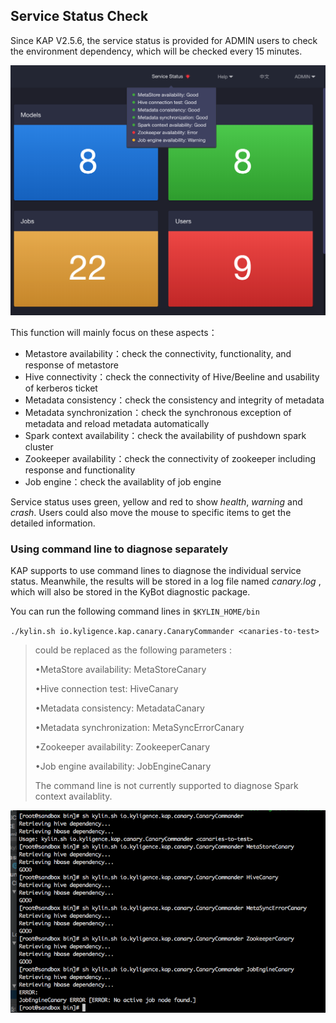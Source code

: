 ## Service Status Check

Since KAP V2.5.6, the service status is provided for ADMIN users to check the environment dependency, which will be checked every 15 minutes.

![service status](images/service_status.en.png)

This function will mainly focus on these aspects：

- Metastore availability：check the connectivity, functionality, and response of metastore 
- Hive connectivity：check the connectivity of Hive/Beeline and usability of kerberos ticket
- Metadata consistency：check the consistency and integrity of metadata
- Metadata synchronization：check the synchronous exception of metadata and reload metadata automatically
- Spark context availability：check the availability of  pushdown spark cluster
- Zookeeper availability：check the connectivity of zookeeper including response and functionality
- Job engine：check the availablity of job engine

Service status uses green, yellow and red to show *health*, *warning* and *crash*. Users could also move the mouse to specific items to get the detailed information.

### Using command line to diagnose separately

KAP supports to use command lines to diagnose the individual service status. Meanwhile, the results will be stored in a log file named *canary.log* , which will also be stored in the KyBot diagnostic package.

You can run the following command lines in `$KYLIN_HOME/bin`

`./kylin.sh io.kyligence.kap.canary.CanaryCommander <canaries-to-test>`

> <canaries-to-test> could be replaced as the following parameters :
>
> •MetaStore availability: MetaStoreCanary 
>
> •Hive connection test: HiveCanary
>
> •Metadata consistency: MetadataCanary
>
> •Metadata synchronization: MetaSyncErrorCanary
>
> •Zookeeper availability: ZookeeperCanary
>
> •Job engine availability: JobEngineCanary
>
> The command line is not currently supported to diagnose Spark context availablity.

![canary command line](images/canary.png)